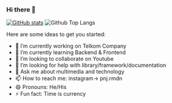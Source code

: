 ### Hi there 👋

<!-- Language ever used:
- Javascript : JQuery, AJAX, Nodejs, Panolensjs, Threejs
- PHP : Laravel
- Java
- Phyton  -->

[![GitHub stats](https://github-readme-stats.vercel.app/api?username=pnjrmdn)](https://github.com/pnjrmdn/github-readme-stats)
![Github Top Langs](https://github-readme-stats.vercel.app/api/top-langs/?username=pnjrmdn&layout=compact)

Here are some ideas to get you started:
- 🔭 I’m currently working on Telkom Company
- 🌱 I’m currently learning Backend & Frontend
- 👯 I’m looking to collaborate on Youtube
- 🤔 I’m looking for help with library/framework/documentation
- 💬 Ask me about multimedia and technology
- 📫 How to reach me: instagram-> pnj.rmdn
- 😄 Pronouns: He/His
- ⚡ Fun fact: Time is currency

